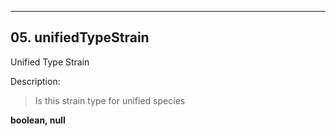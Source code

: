 ---
## 05. unifiedTypeStrain
Unified Type Strain  

Description:
> Is this strain type for unified species  

**boolean, null**
